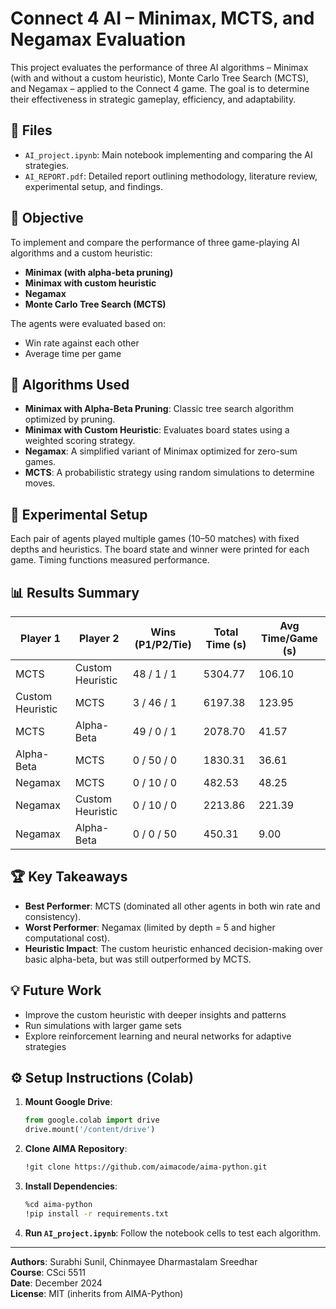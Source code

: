 # Connect 4 AI – Minimax, MCTS, and Negamax Evaluation

This project evaluates the performance of three AI algorithms – Minimax (with and without a custom heuristic), Monte Carlo Tree Search (MCTS), and Negamax – applied to the Connect 4 game. The goal is to determine their effectiveness in strategic gameplay, efficiency, and adaptability.

## 📁 Files

- `AI_project.ipynb`: Main notebook implementing and comparing the AI strategies.
- `AI_REPORT.pdf`: Detailed report outlining methodology, literature review, experimental setup, and findings.

## 🎯 Objective

To implement and compare the performance of three game-playing AI algorithms and a custom heuristic:
- **Minimax (with alpha-beta pruning)**
- **Minimax with custom heuristic**
- **Negamax**
- **Monte Carlo Tree Search (MCTS)**

The agents were evaluated based on:
- Win rate against each other
- Average time per game

## 🧠 Algorithms Used

- **Minimax with Alpha-Beta Pruning**: Classic tree search algorithm optimized by pruning.
- **Minimax with Custom Heuristic**: Evaluates board states using a weighted scoring strategy.
- **Negamax**: A simplified variant of Minimax optimized for zero-sum games.
- **MCTS**: A probabilistic strategy using random simulations to determine moves.

## 🧪 Experimental Setup

Each pair of agents played multiple games (10–50 matches) with fixed depths and heuristics. The board state and winner were printed for each game. Timing functions measured performance.

## 📊 Results Summary

| Player 1         | Player 2         | Wins (P1/P2/Tie)        | Total Time (s) | Avg Time/Game (s) |
|------------------|------------------|--------------------------|----------------|-------------------|
| MCTS             | Custom Heuristic | 48 / 1 / 1               | 5304.77        | 106.10            |
| Custom Heuristic | MCTS             | 3 / 46 / 1               | 6197.38        | 123.95            |
| MCTS             | Alpha-Beta       | 49 / 0 / 1               | 2078.70        | 41.57             |
| Alpha-Beta       | MCTS             | 0 / 50 / 0               | 1830.31        | 36.61             |
| Negamax          | MCTS             | 0 / 10 / 0               | 482.53         | 48.25             |
| Negamax          | Custom Heuristic | 0 / 10 / 0               | 2213.86        | 221.39            |
| Negamax          | Alpha-Beta       | 0 / 0 / 50               | 450.31         | 9.00              |

## 🏆 Key Takeaways

- **Best Performer**: MCTS (dominated all other agents in both win rate and consistency).
- **Worst Performer**: Negamax (limited by depth = 5 and higher computational cost).
- **Heuristic Impact**: The custom heuristic enhanced decision-making over basic alpha-beta, but was still outperformed by MCTS.

## 💡 Future Work

- Improve the custom heuristic with deeper insights and patterns
- Run simulations with larger game sets
- Explore reinforcement learning and neural networks for adaptive strategies

## ⚙️ Setup Instructions (Colab)

1. **Mount Google Drive**:
    ```python
    from google.colab import drive
    drive.mount('/content/drive')
    ```

2. **Clone AIMA Repository**:
    ```bash
    !git clone https://github.com/aimacode/aima-python.git
    ```

3. **Install Dependencies**:
    ```bash
    %cd aima-python
    !pip install -r requirements.txt
    ```

4. **Run `AI_project.ipynb`**: Follow the notebook cells to test each algorithm.

---

**Authors**: Surabhi Sunil, Chinmayee Dharmastalam Sreedhar  
**Course**: CSci 5511  
**Date**: December 2024  
**License**: MIT (inherits from AIMA-Python)
